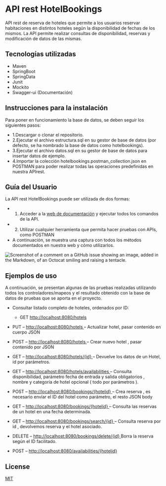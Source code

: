 # API rest HotelBookings

API rest de reserva de hoteles que permite a los usuarios reservar habitaciones en distintos hoteles según la disponibilidad de fechas de los mismos. La API permite realizar consultas de disponibilidad, reservas y modificación de datos de las mismas.

## Tecnologías utilizadas

* Maven
* SpringBoot
* SpringData
* Junit
* Mockito
* Swagger-ui (Documentación)

## Instrucciones para la instalación

Para poner en funcionamiento la base de datos, se deben seguir los siguientes pasos:

* 1.Descargar o clonar el repositorio.
* 2.Ejecutar el archivo estructura.sql en su gestor de base de datos (por defecto, se ha nombrado la base de datos como hotelbookings).
* 3.Ejecutar el archivo datos.sql en su gestor de base de datos para insertar datos de ejemplo.
* 4.Importar la colección hotelbookings.postman_collection.json en POSTMAN para poder realizar todas las operaciones predefinidas en nuestra APIrest.

## Guía del Usuario

La API rest HotelBookings puede ser utilizada de dos formas:
* 1. Acceder a la [web de documentación](https://localhost:8080/hotelbookings) y ejecutar todos los comandos de la API.
* 2. Utilizar cualquier herramienta que permita hacer pruebas con APIs, como POSTMAN
* A continuación, se muestra una captura con todos los métodos documentados en nuestra web y cómo utilizarlos.  

![Screenshot of a comment on a GitHub issue showing an image, added in the Markdown, of an Octocat smiling and raising a tentacle.](https://i.imgur.com/wWNv41t.png)

## Ejemplos de uso
A continuación, se presentan algunas de las pruebas realizadas utilizando todos los controladores/mapeos y el resultado obtenido con la base de datos de pruebas que se aporta en el proyecto.

* Consultar listado completo de hoteles, ordenados por ID:

  - GET [http://localhost:8080/hotels ](http://localhost:8080/hotels )

- PUT – [http://localhost:8080/hotels ](http://localhost:8080/hotels ) – Actualizar hotel, pasar contenido en cuerpo JSON

- POST – [http://localhost:8080/hotels ](http://localhost:8080/hotels ) – Crear nuevo hotel , pasar contenido por JSON

- GET – [http://localhost:8080/hotels/{id} ](http://localhost:8080/hotels/{id} ) – Devuelve los datos de un Hotel, id por parámetros.

- GET – [http://localhost:8080/hotels/availabilities ](http://localhost:8080/hotels/availabilities ) – Consulta disponibilidad, parámetro fecha de entrada y salida obligatorios , nombre y categoría de hotel opcional ( todo por parámetros ).

- POST – [http://localhost:8080/bookings/{hotelid} ](http://localhost:8080/bookings/{hotelid} ) – Crea reserva , es necesario envíar el ID del hotel como parámetro, el resto JSON body

- GET – [http://localhost:8080/bookings/{hotelid} ](http://localhost:8080/bookings/{hotelid} ) – Consulta las reservas de un hotel en una fecha determinada.

- GET – [http://localhost:8080/bookings/search/{id} ](http://localhost:8080/bookings/search/{id} ) – Consulta reserva por id , devolvemos reserva y el hotel asociado.

- DELETE – [http://localhost:8080/bookings/delete/{id} ](http://localhost:8080/bookings/delete/{id} ) Borra la reserva según el ID facilitado.  

- POST – [http://localhost:8080/availabilities/{hotelid} ](http://localhost:8080/availabilities/{hotelid} )

## License

[MIT](https://choosealicense.com/licenses/mit/)

